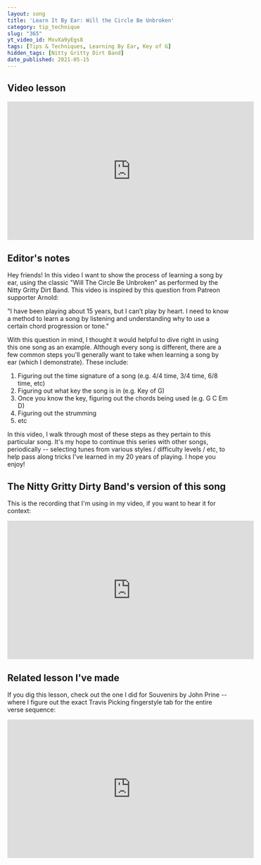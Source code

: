 ```yaml
---
layout: song
title: 'Learn It By Ear: Will the Circle Be Unbroken'
category: tip_technique
slug: "365"
yt_video_id: MxvXa9yEgs8
tags: [Tips & Techniques, Learning By Ear, Key of G]
hidden_tags: [Nitty Gritty Dirt Band]
date_published: 2021-05-15
---
```


<!-- pdf_version: v2
pdf_numpages: 3
patreon_lesson_available: true
patreon_lesson_url: https://www.patreon.com/posts/50455320
pdf_for_sale: https://gum.co/jLmfB -->



## Video lesson

<iframe width="560" height="315" src="https://www.youtube.com/embed/MxvXa9yEgs8" frameborder="0" allow="accelerometer; autoplay; encrypted-media; gyroscope; picture-in-picture" allowfullscreen></iframe>

## Editor's notes

Hey friends! In this video I want to show the process of learning a song by ear, using the classic "Will The Circle Be Unbroken" as performed by the Nitty Gritty Dirt Band. This video is inspired by this question from Patreon supporter Arnold:

"I have been playing about 15 years, but I can’t play by heart. I need to know a method to learn a song by listening and understanding why to use a certain chord progression or tone."

With this question in mind, I thought it would helpful to dive right in using this one song as an example. Although every song is different, there are a few common steps you'll generally want to take when learning a song by ear (which I demonstrate). These include:

1. Figuring out the time signature of a song (e.g. 4/4 time, 3/4 time, 6/8 time, etc)
2. Figuring out what key the song is in (e.g. Key of G)
3. Once you know the key, figuring out the chords being used (e.g. G C Em D)
4. Figuring out the strumming
5. etc

In this video, I walk through most of these steps as they pertain to this particular song. It's my hope to continue this series with other songs, periodically -- selecting tunes from various styles / difficulty levels / etc, to help pass along tricks I've learned in my 20 years of playing. I hope you enjoy!

## The Nitty Gritty Dirty Band's version of this song

This is the recording that I'm using in my video, if you want to hear it for context:

<iframe width="560" height="315" src="https://www.youtube.com/embed/Ao4GEtMkKmg" frameborder="0" allow="accelerometer; autoplay; encrypted-media; gyroscope; picture-in-picture" allowfullscreen></iframe>

## Related lesson I've made

If you dig this lesson, check out the one I did for Souvenirs by John Prine -- where I figure out the exact Travis Picking fingerstyle tab for the entire verse sequence:

<iframe width="560" height="315" src="https://www.youtube.com/embed/dEOZ0WHnrrM" frameborder="0" allow="accelerometer; autoplay; encrypted-media; gyroscope; picture-in-picture" allowfullscreen></iframe>
